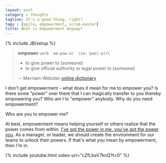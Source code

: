 ```yaml
---
layout: post
category : thoughts
tagline: It's a good thing, right?
tags : [agile, empowerment, scrum-master]
title: What is Empowerment Anyway?
---
```

{% include JB/setup %}

> **empower** `verb  em·pow·er  \im-ˈpau̇(-ə)r\ `
> 
>  * to give power to (someone)
>  * to give official authority or legal power to (someone)
> 
> -- Merriam-Webster [online dictionary]

I don't get empowerment - what does it mean for me to empower you? Is there some "power" over there that I can magically transfer to you thereby empowering you? Who am I to "empower" anybody. Why do you need empowerment? 

Who are you to empower me?

At best, empowerment means helping yourself or others realize that the power comes from within. [I've got the power in me, you've got the power you][power in me]. As a manager, or leader, we should create the environment for our teams to unlock their powers. If that's what you mean by empowerment, then I'm in. 

{% include youtube.html video-url="cZfLbsV7knQ?t=0" %}


 [power in me]: https://www.youtube.com/watch?v=cZfLbsV7knQ
 [online dictionary]: http://www.merriam-webster.com/dictionary/empower
